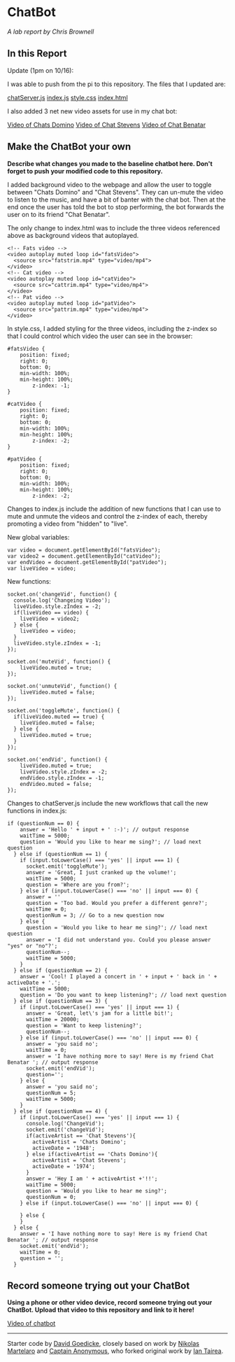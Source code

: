 # ChatBot

*A lab report by Chris Brownell*

## In this Report

Update (1pm on 10/16): 

I was able to push from the pi to this repository. The files that I updated are:

[chatServer.js](https://github.com/chrisbrownell/IDD-Fa18-Lab6-ckb77/blob/master/chatServer.js)
[index.js](https://github.com/chrisbrownell/IDD-Fa18-Lab6-ckb77/blob/master/public/js/index.js)
[style.css](https://github.com/chrisbrownell/IDD-Fa18-Lab6-ckb77/blob/master/public/css/style.css)
[index.html](https://github.com/chrisbrownell/IDD-Fa18-Lab6-ckb77/blob/master/public/index.html)

I also added 3 net new video assets for use in my chat bot:

[Video of Chats Domino](https://github.com/chrisbrownell/IDD-Fa18-Lab6-ckb77/blob/master/public/fatstrim.mp4)
[Video of Chat Stevens](https://github.com/chrisbrownell/IDD-Fa18-Lab6-ckb77/blob/master/public/cattrim.mp4)
[Video of Chat Benatar](https://github.com/chrisbrownell/IDD-Fa18-Lab6-ckb77/blob/master/public/pattrim.mp4)

## Make the ChatBot your own

**Describe what changes you made to the baseline chatbot here. Don't forget to push your modified code to this repository.**

I added background video to the webpage and allow the user to toggle between "Chats Domino" and "Chat Stevens". They can un-mute the video to listen to the music, and have a bit of banter with the chat bot. Then at the end once the user has told the bot to stop performing, the bot forwards the user on to its friend "Chat Benatar".

The only change to index.html was to include the three videos referenced above as background videos that autoplayed.

```
<!-- Fats video -->
<video autoplay muted loop id="fatsVideo">
  <source src="fatstrim.mp4" type="video/mp4">
</video>
<!-- Cat video -->
<video autoplay muted loop id="catVideo">
  <source src="cattrim.mp4" type="video/mp4">
</video>
<!-- Pat video -->
<video autoplay muted loop id="patVideo">
  <source src="pattrim.mp4" type="video/mp4">
</video>
```

In style.css, I added styling for the three videos, including the z-index so that I could control which video the user can see in the browser:

```
#fatsVideo {
    position: fixed;
    right: 0;
    bottom: 0;
    min-width: 100%;
    min-height: 100%;
		z-index: -1;
}

#catVideo {
    position: fixed;
    right: 0;
    bottom: 0;
    min-width: 100%;
    min-height: 100%;
		z-index: -2;
}

#patVideo {
    position: fixed;
    right: 0;
    bottom: 0;
    min-width: 100%;
    min-height: 100%;
		z-index: -2;
```

Changes to index.js include the addition of new functions that I can use to mute and unmute the videos and control the z-index of each, thereby promoting a video from "hidden" to "live".

New global variables:

```
var video = document.getElementById("fatsVideo");
var video2 = document.getElementById("catVideo");
var endVideo = document.getElementById("patVideo");
var liveVideo = video;
```

New functions:
```
socket.on('changeVid', function() {
  console.log('Changeing Video');
  liveVideo.style.zIndex = -2;
  if(liveVideo == video) {
    liveVideo = video2;
  } else {
    liveVideo = video;
  }
  liveVideo.style.zIndex = -1;
});

socket.on('muteVid', function() {
    liveVideo.muted = true;
});

socket.on('unmuteVid', function() {
    liveVideo.muted = false;
});

socket.on('toggleMute', function() {
  if(liveVideo.muted == true) {
    liveVideo.muted = false;
  } else {
    liveVideo.muted = true;
  }
});

socket.on('endVid', function() {
    liveVideo.muted = true;
    liveVideo.style.zIndex = -2;
    endVideo.style.zIndex = -1;
    endVideo.muted = false;
});
```

Changes to chatServer.js include the new workflows that call the new functions in index.js:

```
if (questionNum == 0) {
    answer = 'Hello ' + input + ' :-)'; // output response
    waitTime = 5000;
    question = 'Would you like to hear me sing?'; // load next question
  } else if (questionNum == 1) {
    if (input.toLowerCase() === 'yes' || input === 1) {
      socket.emit('toggleMute');
      answer = 'Great, I just cranked up the volume!';
      waitTime = 5000;
      question = 'Where are you from?';
    } else if (input.toLowerCase() === 'no' || input === 0) {
      answer = ''
      question = 'Too bad. Would you prefer a different genre?';
      waitTime = 0;
      questionNum = 3; // Go to a new question now
    } else {
      question = 'Would you like to hear me sing?'; // load next question
      answer = 'I did not understand you. Could you please answer "yes" or "no"?';
      questionNum--;
      waitTime = 5000;
    }
  } else if (questionNum == 2) {
    answer = 'Cool! I played a concert in ' + input + ' back in ' + activeDate + '.';
    waitTime = 5000;
    question = 'Do you want to keep listening?'; // load next question
  } else if (questionNum == 3) {
    if (input.toLowerCase() === 'yes' || input === 1) {
      answer = 'Great, let\'s jam for a little bit!';
      waitTime = 20000;
      question = 'Want to keep listening?';
      questionNum--;
    } else if (input.toLowerCase() === 'no' || input === 0) {
      answer = 'you said no';
      waitTime = 0;
      answer = 'I have nothing more to say! Here is my friend Chat Benatar '; // output response
      socket.emit('endVid');
      question='';
    } else {
      answer = 'you said no';
      questionNum = 5;
      waitTime = 5000;
    }
  } else if (questionNum == 4) {
    if (input.toLowerCase() === 'yes' || input === 1) {
      console.log('ChangeVid');
      socket.emit('changeVid');
      if(activeArtist == 'Chat Stevens'){
        activeArtist = 'Chats Domino';
        activeDate = '1948';
      } else if(activeArtist == 'Chats Domino'){
        activeArtist = 'Chat Stevens';
        activeDate = '1974';
      }
      answer = 'Hey I am ' + activeArtist +'!!';
      waitTime = 5000;
      question = 'Would you like to hear me sing?';
      questionNum = 0;
    } else if (input.toLowerCase() === 'no' || input === 0) {

    } else {
    }
  } else {
    answer = 'I have nothing more to say! Here is my friend Chat Benatar '; // output response
    socket.emit('endVid');
    waitTime = 0;
    question = '';
  }
```



## Record someone trying out your ChatBot

**Using a phone or other video device, record someone trying out your ChatBot. Upload that video to this repository and link to it here!**

[Video of chatbot](https://drive.google.com/file/d/1zfwCOhx62c9xSiYyoHiGGQU1grxZUQ2c/view?usp=sharing)

---
Starter code by [David Goedicke](mailto:da.goedicke@gmail.com), closely based on work by [Nikolas Martelaro](mailto:nmartelaro@gmail.com) and [Captain Anonymous](https://codepen.io/anon/pen/PEVYXz), who forked original work by [Ian Tairea](https://codepen.io/mrtairea/pen/yJapwv).

